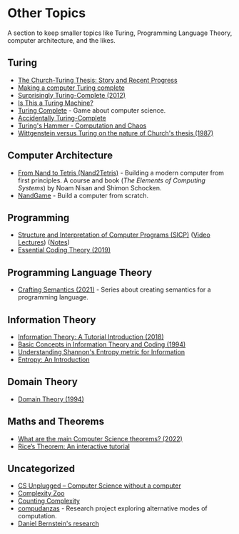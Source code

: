 # Other Topics

A section to keep smaller topics like Turing, Programming Language Theory, computer architecture, and the likes.

## Turing

- [The Church-Turing Thesis: Story and Recent Progress](https://www.youtube.com/watch?v=QlYJz1B5XLU)
- [Making a computer Turing complete](https://www.youtube.com/watch?v=AqNDk_UJW4k)
- [Surprisingly Turing-Complete (2012)](https://www.gwern.net/Turing-complete)
- [Is This a Turing Machine?](http://lambdaway.free.fr/lambdawalks/?view=meta4)
- [Turing Complete](https://turingcomplete.game/) - Game about computer science.
- [Accidentally Turing-Complete](https://beza1e1.tuxen.de/articles/accidentally_turing_complete.html)
- [Turing's Hammer - Computation and Chaos](https://kylehovey.github.io/blog/turing-basins)
- [Wittgenstein versus Turing on the nature of Church's thesis (1987)](https://projecteuclid.org/journals/notre-dame-journal-of-formal-logic/volume-28/issue-4/Wittgenstein-versus-Turing-on-the-nature-of-Churchs-thesis/10.1305/ndjfl/1093637650.full)

## Computer Architecture

- [From Nand to Tetris (Nand2Tetris)](https://www.nand2tetris.org/) - Building a modern computer from first principles. A course and book (_The Elements of Computing Systems_) by Noam Nisan and Shimon Schocken.
- [NandGame](http://nandgame.com/) - Build a computer from scratch.

## Programming

- [Structure and Interpretation of Computer Programs (SICP)](https://opendocs.github.io/sicp/sicp.pdf) ([Video Lectures](http://groups.csail.mit.edu/mac/classes/6.001/abelson-sussman-lectures/)) ([Notes](https://github.com/nebhrajani-a/sicp))
- [Essential Coding Theory (2019)](https://cse.buffalo.edu/faculty/atri/courses/coding-theory/book/web-coding-book.pdf)

## Programming Language Theory

- [Crafting Semantics (2021)](https://drs.is/post/crafting-semantics-0/) - Series about creating semantics for a programming language.

## Information Theory

- [Information Theory: A Tutorial Introduction (2018)](https://arxiv.org/abs/1802.05968)
- [Basic Concepts in Information Theory and Coding (1994)](https://www.springer.com/gp/book/9780306445446)
- [Understanding Shannon's Entropy metric for Information](https://arxiv.org/abs/1405.2061)
- [Entropy: An Introduction](https://homes.cs.washington.edu/~ewein/blog/2020/07/14/entropy/)

## Domain Theory

- [Domain Theory (1994)](https://www.cs.bham.ac.uk/~axj/pub/papers/handy1.pdf)

## Maths and Theorems

- [What are the main Computer Science theorems? (2022)](https://www.reddit.com/r/computerscience/comments/z1bgmi/what_are_the_main_computer_science_theorems/)
- [Rice’s Theorem: An interactive tutorial](https://busy-beavers.tigyog.app/rice)

## Uncategorized

- [CS Unplugged – Computer Science without a computer](https://csunplugged.org/en/)
- [Complexity Zoo](https://complexityzoo.net/Complexity_Zoo)
- [Counting Complexity](https://jellypbc.com/posts/ezmntq-counting-complexity)
- [compudanzas](https://compudanzas.net/) - Research project exploring alternative modes of computation.
- [Daniel Bernstein's research](http://cr.yp.to/djb.html)
